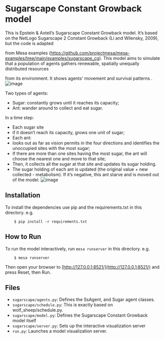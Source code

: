 # Sugarscape Constant Growback model

This is Epstein & Axtell’s Sugarscape Constant Growback model. It’s based on the NetLogo Sugarscape 2 Constant Growback (Li and Wilensky, 2009), but the code is adapted 

from Mesa examples (https://github.com/projectmesa/mesa-examples/tree/main/examples/sugarscape_cg). This model aims to simulate that a population of agents gathers renewable, spatially unequally distributed resources 

from its environment. It shows agents' movement and survival patterns
.![image](https://github.com/MaoYingrong/MACS40550_Assignment2/assets/65118291/88db2b3a-af03-4bd8-9770-c61d5b2bb56a)  

Two types of agents:  
- Sugar: constantly grows until it reaches its capacity;  
- Ant: wander around to collect and eat sugar.   

In a time step:  
-	Each sugar site
  - if it doesn’t reach its capacity, grows one unit of sugar;   
-	Each ant:   
  - looks out as far as vision permits in the four directions and identifies the unoccupied sites with the most sugar;
  - If there are more than one sites having the most sugar, the ant will choose the nearest one and move to that site;  
  - Then, it collects all the sugar at that site and updates its sugar holding.
  - The sugar holding of each ant is updated (the original value + new collected - metabolism). If it’s negative, this ant starve and is moved out of the model.
![image](https://github.com/MaoYingrong/MACS40550_Assignment2/assets/65118291/fbcf7244-2963-41fa-bf4b-8b66a1f52b90)



## Installation

To install the dependencies use pip and the requirements.txt in this directory. e.g.

```
    $ pip install -r requirements.txt
```

## How to Run

To run the model interactively, run ``mesa runserver`` in this directory. e.g.

```
    $ mesa runserver
```

Then open your browser to [http://127.0.0.1:8521/](http://127.0.0.1:8521/) and press Reset, then Run.

## Files

* ``sugarscape/agents.py``: Defines the SsAgent, and Sugar agent classes.
* ``sugarscape/schedule.py``: This is exactly based on wolf_sheep/schedule.py.
* ``sugarscape/model.py``: Defines the Sugarscape Constant Growback model itself
* ``sugarscape/server.py``: Sets up the interactive visualization server
* ``run.py``: Launches a model visualization server.
